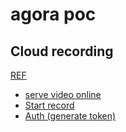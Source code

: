 # agora poc

## Cloud recording

[REF](https://www.section.io/engineering-education/agora-cloud-recording/)

- [serve video online](https://docs.agora.io/en/cloud-recording/cloud_recording_onlineplay?platform=RESTful)
- [Start record](https://docs.agora.io/en/cloud-recording/cloud_recording_api_start?platform=RESTful#configurations-for-the-recorded-files)
- [Auth (generate token)](https://docs.agora.io/en/cloud-recording/token_server?platform=RESTful)

